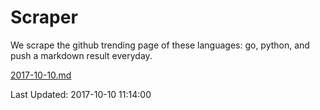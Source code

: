 # Scraper

We scrape the github trending page of these languages: go, python, and push a markdown result everyday.

[2017-10-10.md](https://github.com/borays/Scraper/blob/master/2017-10-10.md)

Last Updated: 2017-10-10 11:14:00